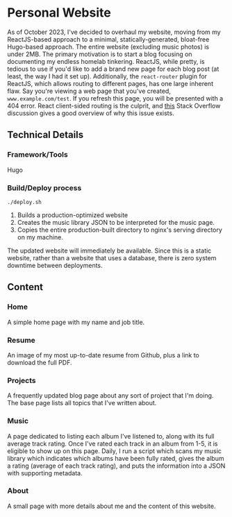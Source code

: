 # Personal Website
As of October 2023, I've decided to overhaul my website, moving from my ReactJS-based approach to a minimal, statically-generated, bloat-free Hugo-based approach. The entire website (excluding music photos) is under 2MB.
The primary motivation is to start a blog focusing on documenting my endless homelab tinkering.
ReactJS, while pretty, is tedious to use if you'd like to add a brand new page for each blog post (at least, the way I had it set up).
Additionally, the `react-router` plugin for ReactJS, which allows routing to different pages, has one large inherent flaw.
Say you're viewing a web page that you've created, `www.example.com/test`. If you refresh this page, you will be presented with a 404 error.
React client-sided routing is the culprit, and [this](https://stackoverflow.com/questions/27928372/react-router-urls-dont-work-when-refreshing-or-writing-manually) Stack Overflow discussion gives a good overview of why this issue exists.

## Technical Details
### Framework/Tools
Hugo

### Build/Deploy process
`./deploy.sh`

1. Builds a production-optimized website
2. Creates the music library JSON to be interpreted for the music page.
3. Copies the entire production-built directory to nginx's serving directory on my machine.


The updated website will immediately be available. Since this is a static website, rather than a website that uses a database, there is zero system downtime between deployments.

## Content
### Home
A simple home page with my name and job title.
### Resume
An image of my most up-to-date resume from Github, plus a link to download the full PDF.
### Projects
A frequently updated blog page about any sort of project that I'm doing. The base page lists all topics that I've written about.
### Music
A page dedicated to listing each album I've listened to, along with its full average track rating. Once I've rated each track in an album from 1-5, it is eligible to show up on this page.
Daily, I run a script which scans my music library which indicates which albums have been fully rated, gives the album a rating (average of each track rating), and puts the information into a JSON with supporting metadata.
### About
A small page with more details about me and the content of this website.
